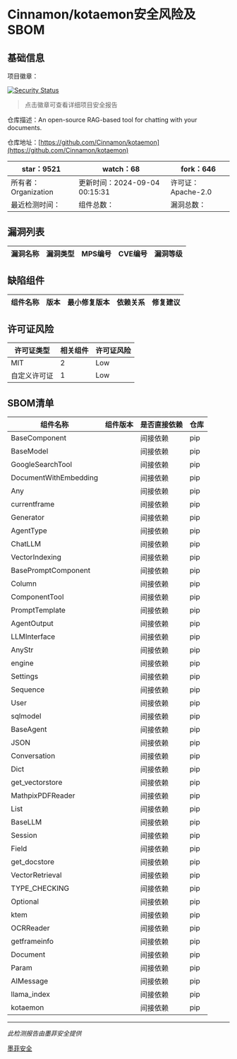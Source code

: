 # Cinnamon/kotaemon安全风险及SBOM

## 基础信息

项目徽章：

[![Security Status](https://www.murphysec.com/platform3/v31/badge/1831037650565836800.svg)](https://www.murphysec.com/console/report/1829226016928645120/1831037650565836800)

> 点击徽章可查看详细项目安全报告

仓库描述：An open-source RAG-based tool for chatting with your documents.

仓库地址：[https://github.com/Cinnamon/kotaemon](https://github.com/Cinnamon/kotaemon)

| star：9521 | watch：68 | fork：646 |
| ----------- | -------------- | ------------ |
| 所有者：Organization | 更新时间：2024-09-04 00:15:31 | 许可证：Apache-2.0 |
| 最近检测时间： | 组件总数： | 漏洞总数： |




## 漏洞列表

| 漏洞名称 | 漏洞类型 | MPS编号 | CVE编号 | 漏洞等级 |
| ------- | ------ | ------- | ------ | ----- |





## 缺陷组件

| 组件名称 | 版本 | 最小修复版本 | 依赖关系 | 修复建议 |
| -------- | ---- | ------------ | -------- | -------- |





## 许可证风险

| 许可证类型 | 相关组件 | 许可证风险 |
| ---------- | -------- | ---------- |
|MIT|2|Low|
|自定义许可证|1|Low|




## SBOM清单

| 组件名称 | 组件版本 | 是否直接依赖 | 仓库 |
| -------- | -------- | ------------ | ---- |
|BaseComponent||间接依赖|pip|
|BaseModel||间接依赖|pip|
|GoogleSearchTool||间接依赖|pip|
|DocumentWithEmbedding||间接依赖|pip|
|Any||间接依赖|pip|
|currentframe||间接依赖|pip|
|Generator||间接依赖|pip|
|AgentType||间接依赖|pip|
|ChatLLM||间接依赖|pip|
|VectorIndexing||间接依赖|pip|
|BasePromptComponent||间接依赖|pip|
|Column||间接依赖|pip|
|ComponentTool||间接依赖|pip|
|PromptTemplate||间接依赖|pip|
|AgentOutput||间接依赖|pip|
|LLMInterface||间接依赖|pip|
|AnyStr||间接依赖|pip|
|engine||间接依赖|pip|
|Settings||间接依赖|pip|
|Sequence||间接依赖|pip|
|User||间接依赖|pip|
|sqlmodel||间接依赖|pip|
|BaseAgent||间接依赖|pip|
|JSON||间接依赖|pip|
|Conversation||间接依赖|pip|
|Dict||间接依赖|pip|
|get_vectorstore||间接依赖|pip|
|MathpixPDFReader||间接依赖|pip|
|List||间接依赖|pip|
|BaseLLM||间接依赖|pip|
|Session||间接依赖|pip|
|Field||间接依赖|pip|
|get_docstore||间接依赖|pip|
|VectorRetrieval||间接依赖|pip|
|TYPE_CHECKING||间接依赖|pip|
|Optional||间接依赖|pip|
|ktem||间接依赖|pip|
|OCRReader||间接依赖|pip|
|getframeinfo||间接依赖|pip|
|Document||间接依赖|pip|
|Param||间接依赖|pip|
|AIMessage||间接依赖|pip|
|llama_index||间接依赖|pip|
|kotaemon||间接依赖|pip|


------

*此检测报告由墨菲安全提供*

[墨菲安全](www.murphysec.com)